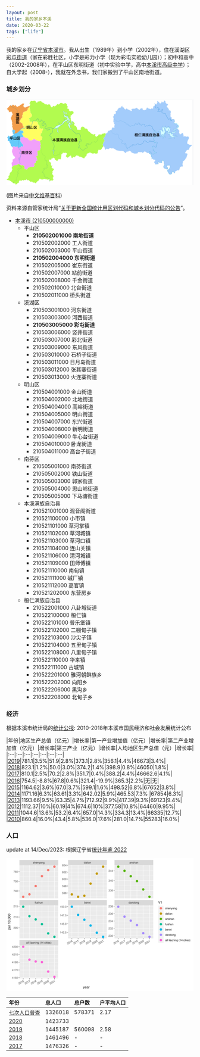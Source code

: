 ```yaml
---
layout: post
title: 我的家乡本溪
date: 2020-03-22
tags: ["life"]
---
```


我的家乡在[辽宁省本溪市](https://zh.wikipedia.org/wiki/%E6%9C%AC%E6%BA%AA%E5%B8%82)。我从出生（1989年）到小学（2002年），住在溪湖区[彩屯街道](https://zh.wikipedia.org/wiki/%E5%BD%A9%E5%B1%AF%E8%A1%97%E9%81%93)（家在彩胜社区，小学是彩力小学（现为彩屯实验幼儿园））；初中和高中（2002-2008年），在平山区东明街道（初中实验中学，高中[本溪市高级中学](https://zh.wikipedia.org/wiki/%E6%9C%AC%E6%BA%AA%E5%B8%82%E9%AB%98%E7%BA%A7%E4%B8%AD%E5%AD%A6)）；自大学起（2008-），我就在外念书，我们家搬到了平山区南地街道。

### 城乡划分

![](/images/benxi_admin.png)

(图片来自[中文维基百科](https://upload.wikimedia.org/wikipedia/commons/thumb/3/34/Administrative_Division_Benxi.png/1554px-Administrative_Division_Benxi.png))

资料来源自管家统计局“[关于更新全国统计用区划代码和城乡划分代码的公告](http://www.stats.gov.cn/tjsj/tjbz/tjyqhdmhcxhfdm/2019/index.html)”。

- [本溪市 (210500000000)](http://www.stats.gov.cn/tjsj/tjbz/tjyqhdmhcxhfdm/2019/21/2105.html)
	- 平山区
		- **210502001000	南地街道**
		- 210502002000	工人街道
		- 210502003000	平山街道
		- **210502004000	东明街道**
		- 210502005000	崔东街道
		- 210502007000	站前街道
		- 210502008000	千金街道
		- 210502010000	北台街道
		- 210502011000	桥头街道
	- 溪湖区
		- 210503001000	河东街道
		- 210503003000	河西街道
		- **210503005000	彩屯街道**
		- 210503006000	竖井街道
		- 210503007000	彩北街道
		- 210503009000	东风街道
		- 210503010000	石桥子街道
		- 210503011000	日月岛街道
		- 210503012000	张其寨街道
		- 210503013000	火连寨街道
	- 明山区
		- 210504001000	金山街道
		- 210504002000	北地街道
		- 210504004000	高峪街道
		- 210504005000	明山街道
		- 210504007000	东兴街道
		- 210504008000	新明街道
		- 210504009000	牛心台街道
		- 210504010000	卧龙街道
		- 210504011000	高台子街道
	- 南芬区
		- 210505001000	南芬街道
		- 210505002000	铁山街道
		- 210505003000	郭家街道
		- 210505004000	思山岭街道
		- 210505005000	下马塘街道
	- 本溪满族自治县
		- 210521001000	观音阁街道
		- 210521100000	小市镇
		- 210521101000	草河掌镇
		- 210521102000	草河城镇
		- 210521103000	草河口镇
		- 210521104000	连山关镇
		- 210521106000	清河城镇
		- 210521109000	田师傅镇
		- 210521110000	南甸镇
		- 210521111000	碱厂镇
		- 210521112000	高官镇
		- 210521202000	东营房乡
	- 桓仁满族自治县
		- 210522001000	八卦城街道
		- 210522100000	桓仁镇
		- 210522101000	普乐堡镇
		- 210522102000	二棚甸子镇
		- 210522103000	沙尖子镇
		- 210522104000	五里甸子镇
		- 210522108000	八里甸子镇
		- 210522110000	华来镇
		- 210522111000	古城镇
		- 210522201000	雅河朝鲜族乡
		- 210522202000	向阳乡
		- 210522206000	黑沟乡
		- 210522208000	北甸子乡


### 经济

根据本溪市统计局的[统计公报](http://tjj.benxi.gov.cn/publicity/ywgz/xxfb/tjgb): 2010-2018年本溪市国民经济和社会发展统计公布



|年份|地区生产总值（亿元）|增长率|第一产业增加值（亿元）|增长率|第二产业增加值（亿元）|增长率|第三产业（亿元）|增长率|人均地区生产总值（元）|增长率|
|:--|:--|:--|:--|:--|:--|:--|
|[2019](http://tjj.benxi.gov.cn/publicity/ywgz/xxfb/tjgb/81739)|781.1|3.5%|51.9|2.8%|373.1|2.8%|356.1|4.4%|46673|3.4%|
|[2018](http://tjj.benxi.gov.cn/publicity/ywgz/xxfb/tjgb/66252)|823.1|1.2%|50.0|3.0%|374.2|1.4%|398.9|0.8%|46050|1.8%|
|[2017](http://tjj.benxi.gov.cn/publicity/ywgz/xxfb/tjgb/66250)|810.1|2.5%|70.2|2.8%|351.7|0.4%|388.2|4.4%|46662.6|4.1%|
|[2016](http://tjj.benxi.gov.cn/publicity/ywgz/xxfb/tjgb/66249)|754.5|-8.8%|67.8|0.6%|321.4|-19.9%|365.3|2.2%|无|无|
|[2015](http://tjj.benxi.gov.cn/publicity/ywgz/xxfb/tjgb/66248)|1164.62|3.6%|67.0|3.7%|599.1|1.6%|498.52|6.8%|67652|3.8%|
|[2014](http://tjj.benxi.gov.cn/publicity/ywgz/xxfb/tjgb/66247)|1171.16|6.3%|63.61|3.3%|642.02|5.9%|465.53|7.3% |67854|6.3%|
|[2013](http://tjj.benxi.gov.cn/publicity/ywgz/xxfb/tjgb/66246)|1193.66|9.5%|63.35|4.7%|712.92|9.9%|417.39|9.3%|69123|9.4%|
|[2012](http://tjj.benxi.gov.cn/publicity/ywgz/xxfb/tjgb/66245)|1112.37|10%|60.19|4%|674.6|10%|377.58|10.8%|64460|9.95%|
|[2011](http://tjj.benxi.gov.cn/publicity/ywgz/xxfb/tjgb/66244)|1044.6|13.6%|53.2|6.4%|657.0|14.3%|334.3|13.4%|66335|12.7%|
|[2010](http://tjj.benxi.gov.cn/publicity/ywgz/xxfb/tjgb/66243)|860.4|16.0%|43.4|5.8%|536.0|17.6%|281.0|14.7%|55283|16.0%|

### 人口

update at 14/Dec/2023: 根据辽宁省[统计年鉴 2022](https://tjj.ln.gov.cn/tjj/tjxx/xxcx/tjnj/otherpages/2022/zk/indexch.htm)

![](/images/ln_pop.png)


|年份|总人口|总户数|户平均人口|
|:--|:--|:--|:--|
|[七次人口普查](https://tjj.benxi.gov.cn/publicity/tjgb/93083)|1326018 | 578371 | 2.17 |
|[2020](https://tjj.benxi.gov.cn/publicity/tjgb/92454)|1423733|
|[2019](http://tjj.benxi.gov.cn/publicity/ywgz/xxfb/tjfx/84312)| 1445187 |560098|2.58|
|[2018](http://tjj.benxi.gov.cn/publicity/ywgz/xxfb/tjfx/66504)| 1461496|-|-
|[2017](http://tjj.benxi.gov.cn/publicity/ywgz/xxfb/tjfx/66504)| 1476326|-|-|